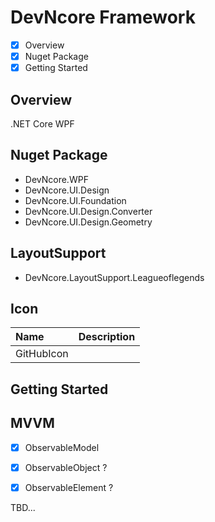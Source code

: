 # DevNcore Framework
- [x] Overview
- [x] Nuget Package
- [x] Getting Started

## Overview
.NET Core WPF  


## Nuget Package
- DevNcore.WPF
- DevNcore.UI.Design
- DevNcore.UI.Foundation
- DevNcore.UI.Design.Converter
- DevNcore.UI.Design.Geometry

## LayoutSupport
- DevNcore.LayoutSupport.Leagueoflegends

## Icon

| Name | Description |
|:----|:-------------|
| GitHubIcon | |

## Getting Started

## MVVM
- [x] ObservableModel
- [x] ObservableObject ?
- [x] ObservableElement ?


TBD...
